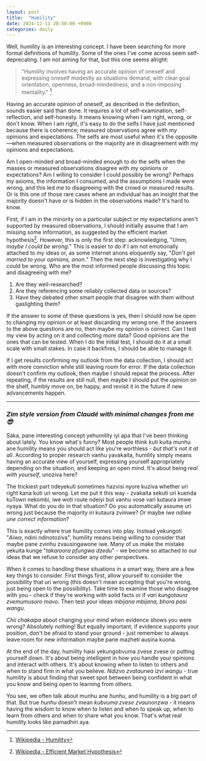 ```yaml
---
layout: post
title:  "Humility"
date: 2024-12-11 20:50:00 +0900
categories: daily
---
```


Well, humility is an interesting concept. I have been searching for more formal definitions of humility. Some of the ones I've come across seem self-deprecating. I am not aiming for that, but this one seems alright:

> "Humility involves having an accurate opinion of oneself and expressing oneself modestly as situations demand, with clear goal orientation, openness, broad-mindedness, and a non-imposing mentality." [^1]

Having an accurate opinion of oneself, as described in the definition, sounds easier said than done. It requires a lot of self-examination, self-reflection, and self-honesty. It means knowing when I am right, wrong, or don't know. When I am right, it's easy to do the selfs I have just mentioned because there is coherence; measured observations agree with my opinions and expectations. The selfs are most useful when it's the opposite—when measured observations or the majority are in disagreement with my opinions and expectations.

Am I open-minded and broad-minded enough to do the selfs when the masses or measured observations disagree with my opinions or expectations? Am I willing to consider I could possibly be wrong? Perhaps my axioms, the information I consumed, and the assumptions I made were wrong, and this led me to disagreeing with the crowd or measured results. Or is this one of those rare cases where an individual has an insight that the majority doesn't have or is hidden in the observations made? It's hard to know.

First, if I am in the minority on a particular subject or my expectations aren't supported by measured observations, I should initially assume that I am missing some information, as suggested by the efficient market hypothesis[^2]. However, this is only the first step: acknowledging, "*Umm, maybe I could be wrong.*" This is easier to do if I am not emotionally attached to my ideas or, as some internet anons eloquently say, "*Don't get married to your opinions, anon.*" Then the next step is investigating why I could be wrong. Who are the most informed people discussing this topic and disagreeing with me?

1. Are they well-researched?
2. Are they referencing some reliably collected data or sources?
3. Have they debated other smart people that disagree with them without gaslighting them?

If the answer to some of these questions is yes, then I should now be open to changing my opinion or at least discarding my wrong one. If the answers to the above questions are no, then maybe my opinion is correct. Can I test my view by acting on it and collecting more data? Good opinions are the ones that can be tested. When I do the initial test, I should do it at a small scale with small stakes. In case it backfires, I should be able to manage it. 

If I get results confirming my outlook from the data collection, I should act with more conviction while still leaving room for error. If the data collection doesn't confirm my outlook, then maybe I should repeat the process. After repeating, if the results are still null, then maybe I should put the opinion on the shelf, humbly move on, be happy, and revisit it in the future if new advancements happen.

[^1]: [Wikipedia - Humility](https://en.wikipedia.org/wiki/Humility)
[^2]: [Wikipedia - Efficient Market Hypothesis](https://en.wikipedia.org/wiki/Efficient-market_hypothesis)

---
### *Zim style version from Claudé with minimal changes from me 😎*

Saka, pane interesting concept yehumility iyi apa that I've been thinking about lately. You know what's funny? Most people think kuti kuita munhu ane humility means you should act like you're worthless - *but that's not it at all*. According to proper research vanhu yavakaita, humility simply means having an accurate view of yourself, expressing yourself appropriately depending on the situation, and keeping an open mind. It's about being *real with yourself*, unoziva here?

The trickiest part ndeyekuti sometimes hazvisi nyore kuziva whether uri right kana kuti uri wrong. Let me put it this way - zvakaita sekuti uri kuenda kuTown nekombi, iwe woti route ndeiyi but vanhu vose vari kutaura imwe nyaya. What do you do in that situation? Do you automatically assume uri wrong just because the majority iri kutaura zvimwe? Or maybe *iwe ndiwe une correct information*?

This is exactly where true humility comes into play. Instead yekungoti "*Aiwa*, ndini ndinotoziva", humility means being willing to consider that maybe pane zvinhu zvausingawone iwe. Many of us make the mistake yekuita kunge "*takaroora pfungwa dzedu*" - we become so attached to our ideas that we refuse to consider any other perspectives.

When it comes to handling these situations in a smart way, there are a few key things to consider. First things first, allow yourself to consider the possibility that uri wrong (this doesn't mean accepting that you're wrong, just being open to the possibility). Take time to examine those who disagree with you - check if they're working with solid facts or if *vari kungotaura zvemumusoro mavo*. Then test your ideas *mbijana mbijana, bhora pasi wangu.*

*Chii chakaipa* about changing your mind when evidence shows you were wrong? Absolutely nothing! But equally important, if evidence supports your position, don't be afraid to stand your ground - just remember to always leave room for new information maybe pane mazheti ausina kuona.

At the end of the day, humility haisi yekungobvuma zvese zvese or putting yourself down. It's about being intelligent in how you handle your opinions and interact with others. It's about knowing when to listen to others and when to stand firm in what you believe. *Ndizvo zvataurwa izvi wangu* - true humility is about finding that sweet spot between being confident in what you know and being open to learning from others.

You see, we often talk about munhu ane *hunhu*, and humility is a big part of that. But true *hunhu* doesn't mean *kubvuma zvese zvaunonzwa* - it means having the wisdom to know when to listen and when to speak up, when to learn from others and when to share what you know. That's what real humility looks like pamadhiri aya.
